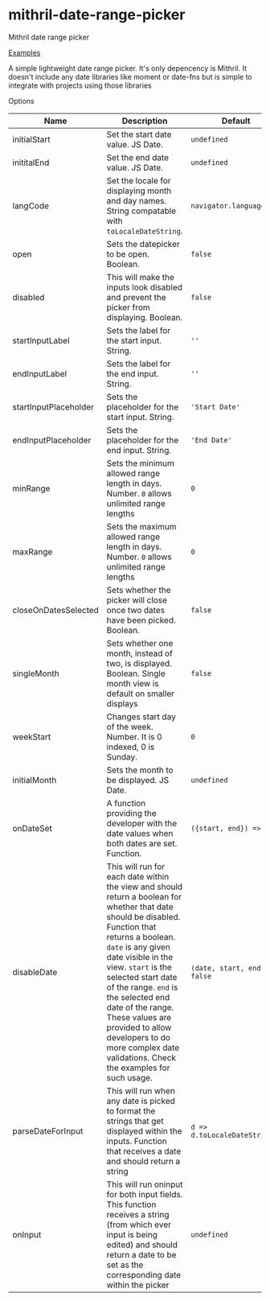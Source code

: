 # mithril-date-range-picker
Mithril date range picker

[Examples](https://dontwork.github.io/mithril-date-range-picker/dist/)

A simple lightweight date range picker. It's only depencency is Mithril. It doesn't include any date libraries like moment or date-fns but is simple to integrate with projects using those libraries

Options

| Name | Description| Default |
|---|---|---|
| initialStart | Set the start date value. JS Date. | `undefined` |
| inititalEnd | Set the end date value. JS Date. | `undefined` |
| langCode | Set the locale for displaying month and day names. String compatable with `toLocaleDateString`. | `navigator.language`|
| open | Sets the datepicker to be open. Boolean. | `false`|
| disabled | This will make the inputs look disabled and prevent the picker from displaying. Boolean. | `false` |
| startInputLabel | Sets the label for the start input. String. | `''` |
| endInputLabel | Sets the label for the end input. String. | `''` |
| startInputPlaceholder | Sets the placeholder for the start input. String. | `'Start Date'` |
| endInputPlaceholder | Sets the placeholder for the end input. String. | `'End Date'` |
| minRange | Sets the minimum allowed range length in days. Number. `0` allows unlimited range lengths | `0` |
| maxRange | Sets the maximum allowed range length in days. Number. `0` allows unlimited range lengths | `0` |
| closeOnDatesSelected | Sets whether the picker will close once two dates have been picked. Boolean. | `false` |
| singleMonth | Sets whether one month, instead of two, is displayed. Boolean. Single month view is default on smaller displays | `false` |
| weekStart | Changes start day of the week. Number. It is 0 indexed, 0 is Sunday. | `0` |
| initialMonth | Sets the month to be displayed. JS Date. | `undefined` |
| onDateSet | A function providing the developer with the date values when both dates are set. Function. | `({start, end}) => { }` |
| disableDate | This will run for each date within the view and should return a boolean for whether that date should be disabled. Function that returns a boolean. `date` is any given date visible in the view. `start` is the selected start date of the range. `end` is the selected end date of the range. These values are provided to allow developers to do more complex date validations. Check the examples for such usage. | `(date, start, end) => false` |
| parseDateForInput | This will run when any date is picked to format the strings that get displayed within the inputs. Function that receives a date and should return a string | `d => d.toLocaleDateString()` |
| onInput | This will run oninput for both input fields. This function receives a string (from which ever input is being edited) and should return a date to be set as the corresponding date within the picker | `undefined` |

